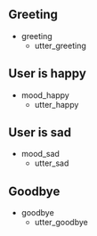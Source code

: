 ## Greeting
* greeting
    - utter_greeting

## User is happy
* mood_happy
    - utter_happy
    
## User is sad
* mood_sad
    - utter_sad

## Goodbye
* goodbye
    - utter_goodbye
